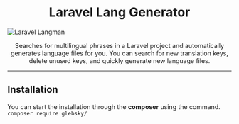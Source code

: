 <h1 align="center">Laravel Lang Generator</h1>

<img src="http://s16.postimg.org/mghfe2v3p/ezgif_com_optimize.gif" alt="Laravel Langman">
<p align="center">
Searches for multilingual phrases in a Laravel project and automatically generates language files for you. You can search for new translation keys, delete unused keys, and quickly generate new language files.

---

## Installation

You can start the installation through the <b>composer</b> using the command.
`composer require glebsky/`
